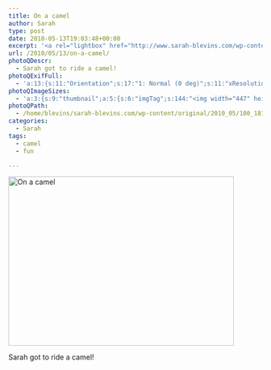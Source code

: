 ```yaml
---
title: On a camel
author: Sarah
type: post
date: 2010-05-13T19:03:48+00:00
excerpt: '<a rel="lightbox" href="http://www.sarah-blevins.com/wp-content/main/2010_05/100_1819.jpg" title="On a camel"><img width="447" height="335" alt="On a camel" src="http://www.sarah-blevins.com/wp-content/thumbnail/2010_05/100_1819.jpg" class="photoQexcerpt photoQLinkImg" /></a>'
url: /2010/05/13/on-a-camel/
photoQDescr:
  - Sarah got to ride a camel!
photoQExifFull:
  - 'a:13:{s:11:"Orientation";s:17:"1: Normal (0 deg)";s:11:"xResolution";s:2:"72";s:11:"yResolution";s:2:"72";s:14:"ResolutionUnit";s:4:"Inch";s:8:"Software";s:15:"QuickTime 7.6.6";s:8:"DateTime";s:19:"2010:05:23 17:15:46";s:12:"HostComputer";s:15:"Mac OS X 10.6.3";s:11:"ExifVersion";s:11:"version 2.2";s:16:"DateTimeOriginal";s:19:"2010:05:13 16:31:00";s:10:"ColorSpace";s:4:"sRGB";s:14:"ExifImageWidth";s:11:"1280 pixels";s:15:"ExifImageHeight";s:10:"960 pixels";s:20:"FocalLength35mmEquiv";s:0:"";}'
photoQImageSizes:
  - 'a:3:{s:9:"thumbnail";a:5:{s:6:"imgTag";s:144:"<img width="447" height="335" alt="On a camel" src="http://www.sarah-blevins.com/wp-content/thumbnail/2010_05/100_1819.jpg" class="PhotoQImg" />";s:6:"imgUrl";s:70:"http://www.sarah-blevins.com/wp-content/thumbnail/2010_05/100_1819.jpg";s:7:"imgPath";s:73:"/home/blevins/sarah-blevins.com/wp-content/thumbnail/2010_05/100_1819.jpg";s:8:"imgWidth";s:3:"447";s:9:"imgHeight";s:3:"335";}s:4:"main";a:5:{s:6:"imgTag";s:139:"<img width="700" height="525" alt="On a camel" src="http://www.sarah-blevins.com/wp-content/main/2010_05/100_1819.jpg" class="PhotoQImg" />";s:6:"imgUrl";s:65:"http://www.sarah-blevins.com/wp-content/main/2010_05/100_1819.jpg";s:7:"imgPath";s:68:"/home/blevins/sarah-blevins.com/wp-content/main/2010_05/100_1819.jpg";s:8:"imgWidth";s:3:"700";s:9:"imgHeight";s:3:"525";}s:8:"original";a:5:{s:6:"imgTag";s:144:"<img width="1280" height="960" alt="On a camel" src="http://www.sarah-blevins.com/wp-content/original/2010_05/100_1819.jpg" class="PhotoQImg" />";s:6:"imgUrl";s:69:"http://www.sarah-blevins.com/wp-content/original/2010_05/100_1819.jpg";s:7:"imgPath";s:72:"/home/blevins/sarah-blevins.com/wp-content/original/2010_05/100_1819.jpg";s:8:"imgWidth";s:4:"1280";s:9:"imgHeight";s:3:"960";}}'
photoQPath:
  - /home/blevins/sarah-blevins.com/wp-content/original/2010_05/100_1819.jpg
categories:
  - Sarah
tags:
  - camel
  - fun

---
```

<a rel="lightbox" href="http://www.sarah-blevins.com/wp-content/original/2010_05/100_1819.jpg" title="On a camel"><img width="447" height="335" alt="On a camel" src="http://www.sarah-blevins.com/wp-content/thumbnail/2010_05/100_1819.jpg" class="photoQcontent photoQLinkImg" /></a>

<div class="photoQDescr">
  Sarah got to ride a camel!
</div>